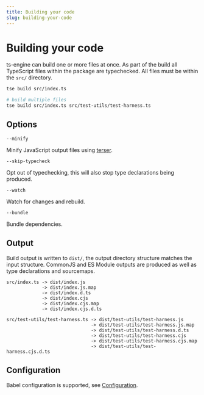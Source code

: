 ```yaml
---
title: Building your code
slug: building-your-code
---
```


# Building your code

ts-engine can build one or more files at once. As part of the build all TypeScript files within the package are typechecked. All files must be within the `src/` directory.

```sh
tse build src/index.ts

# build multiple files
tse build src/index.ts src/test-utils/test-harness.ts
```

## Options

`--minify`

Minify JavaScript output files using [terser](https://github.com/terser/terser).

`--skip-typecheck`

Opt out of typechecking, this will also stop type declarations being produced.

`--watch`

Watch for changes and rebuild.

`--bundle`

Bundle dependencies.

## Output

Build output is written to `dist/`, the output directory structure matches the input structure. CommonJS and ES Module outputs are produced as well as type declarations and sourcemaps.

```
src/index.ts -> dist/index.js
             -> dist/index.js.map
             -> dist/index.d.ts
             -> dist/index.cjs
             -> dist/index.cjs.map
             -> dist/index.cjs.d.ts

src/test-utils/test-harness.ts -> dist/test-utils/test-harness.js
                               -> dist/test-utils/test-harness.js.map
                               -> dist/test-utils/test-harness.d.ts
                               -> dist/test-utils/test-harness.cjs
                               -> dist/test-utils/test-harness.cjs.map
                               -> dist/test-utils/test-harness.cjs.d.ts
```

## Configuration

Babel configuration is supported, see [Configuration](/docs/configuration).
